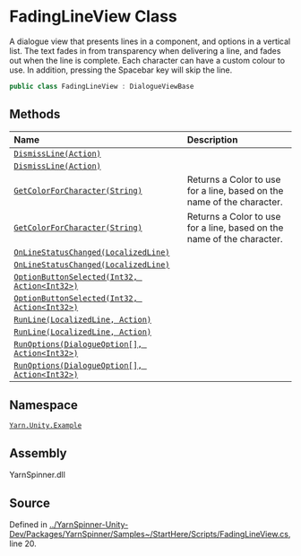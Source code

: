 <!-- This file was generated by a tool. Do not edit this file by hand. -->

# FadingLineView Class

A dialogue view that presents lines in a <see cref="!:Text"></see>
component, and options in a vertical list. The text fades in from
transparency when delivering a line, and fades out when the line is
complete. Each character can have a custom colour to use. In
addition, pressing the Spacebar key will skip the line.


```csharp
public class FadingLineView : DialogueViewBase
```



## Methods
|Name|Description|
|:---|:---|
|[`DismissLine(Action)`](/api/csharp/yarn.unity.example/fadinglineview.dismissline-action-.md)||
|[`DismissLine(Action)`](/api/csharp/yarn.unity.example/fadinglineview.dismissline-action-.md)||
|[`GetColorForCharacter(String)`](/api/csharp/yarn.unity.example/fadinglineview.getcolorforcharacter-system.string-.md)| Returns a Color to use for a line, based on the name of the character.  |
|[`GetColorForCharacter(String)`](/api/csharp/yarn.unity.example/fadinglineview.getcolorforcharacter-system.string-.md)| Returns a Color to use for a line, based on the name of the character.  |
|[`OnLineStatusChanged(LocalizedLine)`](/api/csharp/yarn.unity.example/fadinglineview.onlinestatuschanged-yarn.unity.localizedline-.md)||
|[`OnLineStatusChanged(LocalizedLine)`](/api/csharp/yarn.unity.example/fadinglineview.onlinestatuschanged-yarn.unity.localizedline-.md)||
|[`OptionButtonSelected(Int32, Action<Int32>)`](/api/csharp/yarn.unity.example/fadinglineview.optionbuttonselected-system.int32,action-system.int32--.md)||
|[`OptionButtonSelected(Int32, Action<Int32>)`](/api/csharp/yarn.unity.example/fadinglineview.optionbuttonselected-system.int32,action-system.int32--.md)||
|[`RunLine(LocalizedLine, Action)`](/api/csharp/yarn.unity.example/fadinglineview.runline-yarn.unity.localizedline,action-.md)||
|[`RunLine(LocalizedLine, Action)`](/api/csharp/yarn.unity.example/fadinglineview.runline-yarn.unity.localizedline,action-.md)||
|[`RunOptions(DialogueOption[], Action<Int32>)`](/api/csharp/yarn.unity.example/fadinglineview.runoptions-yarn.unity.dialogueoption--,action-system.int32--.md)||
|[`RunOptions(DialogueOption[], Action<Int32>)`](/api/csharp/yarn.unity.example/fadinglineview.runoptions-yarn.unity.dialogueoption--,action-system.int32--.md)||
## Namespace
[`Yarn.Unity.Example`](/api/csharp/yarn.unity.example/README.md)

## Assembly
YarnSpinner.dll

## Source
Defined in [../YarnSpinner-Unity-Dev/Packages/YarnSpinner/Samples~/StartHere/Scripts/FadingLineView.cs](https://github.com/YarnSpinnerTool/YarnSpinner-Unity//blob/develop/Samples~/StartHere/Scripts/FadingLineView.cs#L20), line 20.
